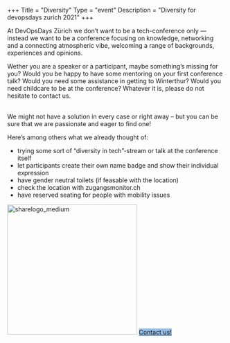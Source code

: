 +++
Title = "Diversity"
Type = "event"
Description = "Diversity for devopsdays zurich 2021"
+++

<div class="row">
  <div class="col-md-6">
        <p>At DevOpsDays Zürich we don’t want to be a tech-conference only — instead we want to be a conference focusing on knowledge, networking and a connecting atmospheric vibe, welcoming a range of backgrounds, experiences and opinions.</p>
        <p>Wether you are a speaker or a participant, maybe something’s missing for you?&nbsp;Would you be happy to have some mentoring on your first conference talk? Would you need some assistance in getting to&nbsp;Winterthur? Would you need childcare to be at the conference? Whatever it is, please do not hesitate to contact us.
        </p>
        <p>
        <br>We might not have a solution in every case or right away – but you can be sure that we are passionate and eager to find one!</p>
        <p>Here’s among others what we already thought of:</p>
        <ul>
        <li>trying some sort of “diversity in tech”-stream or talk at the conference itself</li>
        <li>let participants create their own name badge and show their individual expression</li>
        <li>have gender neutral toilets (if feasable with the location)</li>
        <li>check the location with zugangsmonitor.ch</li>
        <li>have reserved seating for people with mobility issues</li>
        </ul>
  </div>
  <div class="col-md-3">
    <img data-attachment-id="240" data-permalink="https://diversitycharter.org/logo-download/attachment/sharelogo_medium/" data-orig-file="https://i1.wp.com/diversitycharter.org/wp-content/uploads/2016/05/sharelogo_medium.png?fit=300%2C300&amp;ssl=1" data-orig-size="300,300" data-comments-opened="1" data-image-meta="{&quot;aperture&quot;:&quot;0&quot;,&quot;credit&quot;:&quot;&quot;,&quot;camera&quot;:&quot;&quot;,&quot;caption&quot;:&quot;&quot;,&quot;created_timestamp&quot;:&quot;0&quot;,&quot;copyright&quot;:&quot;&quot;,&quot;focal_length&quot;:&quot;0&quot;,&quot;iso&quot;:&quot;0&quot;,&quot;shutter_speed&quot;:&quot;0&quot;,&quot;title&quot;:&quot;&quot;,&quot;orientation&quot;:&quot;0&quot;}" data-image-title="sharelogo_medium" data-image-description="" data-medium-file="https://i1.wp.com/diversitycharter.org/wp-content/uploads/2016/05/sharelogo_medium.png?fit=300%2C300&amp;ssl=1" data-large-file="https://i1.wp.com/diversitycharter.org/wp-content/uploads/2016/05/sharelogo_medium.png?fit=300%2C300&amp;ssl=1" loading="lazy" class="alignnone size-full wp-image-240" src="https://i1.wp.com/diversitycharter.org/wp-content/uploads/2016/05/sharelogo_medium.png?resize=300%2C300&amp;ssl=1" alt="sharelogo_medium" width="300" height="300" srcset="https://i1.wp.com/diversitycharter.org/wp-content/uploads/2016/05/sharelogo_medium.png?w=300&amp;ssl=1 300w, https://i1.wp.com/diversitycharter.org/wp-content/uploads/2016/05/sharelogo_medium.png?resize=150%2C150&amp;ssl=1 150w" sizes="(max-width: 300px) 100vw, 300px" data-recalc-dims="1">
    <a class="btn btn-primary btn-block"  style = "margin-top: 10px; margin-bottom: 10px; background-color: #96bfe6; border-color: #96bfe6;" href="https://mail.google.com/mail/?view=cm&amp;fs=1&amp;tf=1&amp;to=organizer@devopsdays.ch" target="_blank">Contact us!</a>
    </div>
</div>


